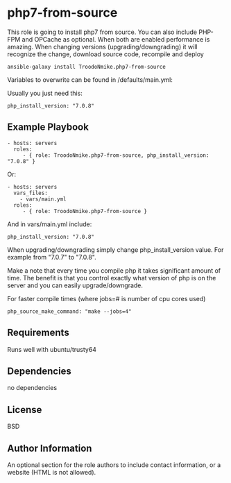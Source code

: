 php7-from-source
=========

This role is going to install php7 from source. You can also include PHP-FPM and OPCache as optional. When both are enabled performance is amazing. When changing versions (upgrading/downgrading) it will recognize the change, download source code, recompile and deploy

    ansible-galaxy install TroodoNmike.php7-from-source


Variables to overwrite can be found in /defaults/main.yml:

Usually you just need this:

    php_install_version: "7.0.8"


Example Playbook
----------------


    - hosts: servers
      roles:
         - { role: TroodoNmike.php7-from-source, php_install_version: "7.0.8" }

Or:

    - hosts: servers
      vars_files:
        - vars/main.yml
      roles:
         - { role: TroodoNmike.php7-from-source }

And in vars/main.yml include:

    php_install_version: "7.0.8"

When upgrading/downgrading simply change php_install_version value. For example from "7.0.7" to "7.0.8".

Make a note that every time you compile php it takes significant amount of time. The benefit is that you control exactly what version of php is on the server and you can easily upgrade/downgrade.

For faster compile times (where jobs=# is number of cpu cores used)

    php_source_make_command: "make --jobs=4"

Requirements
------------

Runs well with ubuntu/trusty64

Dependencies
------------

no dependencies

License
-------

BSD

Author Information
------------------

An optional section for the role authors to include contact information, or a website (HTML is not allowed).
